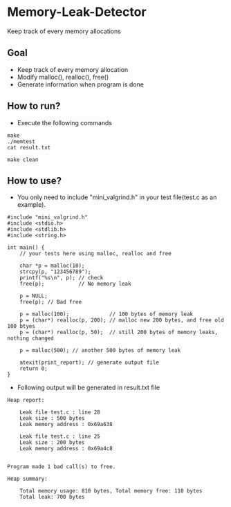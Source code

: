 # Memory-Leak-Detector
Keep track of every memory allocations

## Goal
* Keep track of every memory allocation
* Modify malloc(), realloc(), free()
* Generate information when program is done

## How to run?
* Execute the following commands
```
make
./memtest
cat result.txt

make clean
```

## How to use?
* You only need to include "mini_valgrind.h" in your test file(test.c as an example).

```
#include "mini_valgrind.h"
#include <stdio.h>
#include <stdlib.h>
#include <string.h>

int main() {
    // your tests here using malloc, realloc and free

    char *p = malloc(10);
    strcpy(p, "123456789");
    printf("%s\n", p); // check 
    free(p);           // No memory leak

    p = NULL;
    free(p); // Bad free

    p = malloc(100);             // 100 bytes of memory leak
    p = (char*) realloc(p, 200); // malloc new 200 bytes, and free old 100 btyes
    p = (char*) realloc(p, 50);  // still 200 bytes of memory leaks, nothing changed

    p = malloc(500); // another 500 bytes of memory leak

    atexit(print_report); // generate output file
    return 0;
}
```

* Following output will be generated in result.txt file
```
Heap report:

    Leak file test.c : line 28
    Leak size : 500 bytes
    Leak memory address : 0x69a638

    Leak file test.c : line 25
    Leak size : 200 bytes
    Leak memory address : 0x69a4c8


Program made 1 bad call(s) to free.

Heap summary:

    Total memory usage: 810 bytes, Total memory free: 110 bytes
    Total leak: 700 bytes

```
